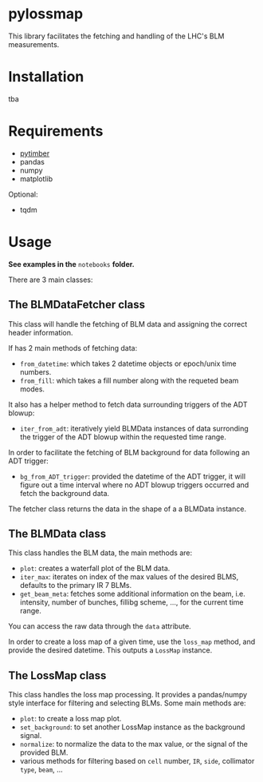 # pylossmap

This library facilitates the fetching and handling of the LHC's BLM measurements.

# Installation

tba

# Requirements

* [pytimber](https://www.github.com/rdemaria/pytimber)
* pandas
* numpy
* matplotlib

Optional:
* tqdm

# Usage

**See examples in the** `notebooks` **folder.**

There are 3 main classes:

## The BLMDataFetcher class

This class will handle the fetching of BLM data and assigning the correct header information.

If has 2 main methods of fetching data:

* `from_datetime`: which takes 2 datetime objects or epoch/unix time numbers.
* `from_fill`: which takes a fill number along with the requeted beam modes.

It also has a helper method to fetch data surrounding triggers of the ADT blowup:

* `iter_from_adt`: iteratively yield BLMData instances of data surronding the trigger of the ADT blowup within the requested time range.

In order to facilitate the fetching of BLM background for data following an ADT trigger:

* `bg_from_ADT_trigger`: provided the datetime of the ADT trigger, it will figure out a time interval where no ADT blowup triggers occurred and fetch the background data.

The fetcher class returns the data in the shape of a a BLMData instance.

## The BLMData class

This class handles the BLM data, the main methods are:

* `plot`: creates a waterfall plot of the BLM data.
* `iter_max`: iterates on index of the max values of the desired BLMS, defaults to the primary IR 7 BLMs.
* `get_beam_meta`: fetches some additional information on the beam, i.e. intensity, number of bunches, fillibg scheme, ..., for the current time range.

You can access the raw data through the `data` attribute.

In order to create a loss map of a given time, use the `loss_map` method, and provide the desired datetime. This outputs a `LossMap` instance.

## The LossMap class

This class handles the loss map processing. It provides a pandas/numpy style interface for filtering and selecting BLMs.
Some main methods are:

* `plot`: to create a loss map plot.
* `set_background`: to set another LossMap instance as the background signal.
* `normalize`: to normalize the data to the max value, or the signal of the provided BLM.
* various methods for filtering based on `cell` number, `IR`, `side`, collimator `type`, `beam`, ...
